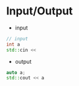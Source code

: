 # Input/Output

- input 
```cpp
// input
int a
std::cin << 
```

- output
```cpp
auto a;
std::cout << a
```